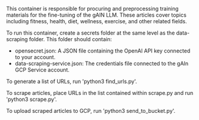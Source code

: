 This container is responsible for procuring and preprocessing training materials for
the fine-tuning of the gAIN LLM. These articles cover topics including fitness, health, 
diet, wellness, exercise, and other related fields. 

To run this container, create a secrets folder at the same level as the data-scraping 
folder. This folder should contain:
 - opensecret.json: A JSON file containing the OpenAI API key connected to your account.
 - data-scraping-service.json: The credentials file connected to the gAIn GCP Service account.

To generate a list of URLs, run 'python3 find_urls.py'.

To scrape articles, place URLs in the list contained within scrape.py and run 'python3 scrape.py'.

To upload scraped articles to GCP, run 'python3 send_to_bucket.py'.
